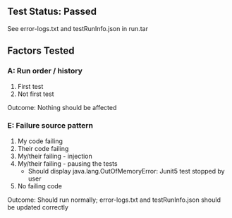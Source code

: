 ## Test Status: Passed
See error-logs.txt and testRunInfo.json in run.tar

## Factors Tested
### A: Run order / history
1. First test
2. Not first test

Outcome: Nothing should be affected
### E: Failure source pattern
1. My code failing
2. Their code failing
3. My/their failing - injection
4. My/their failing - pausing the tests
   - Should display java.lang.OutOfMemoryError: Junit5 test stopped by user
5. No failing code

Outcome: Should run normally; error-logs.txt and testRunInfo.json should be updated correctly
